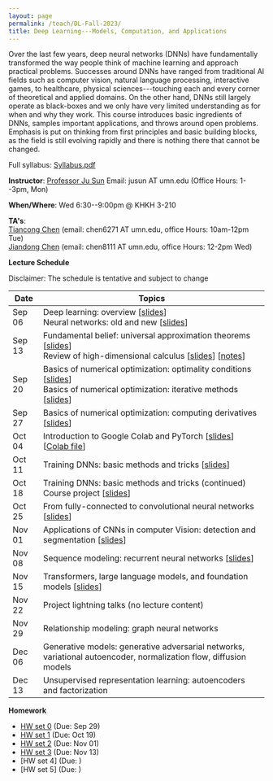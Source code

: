 ```yaml
---
layout: page
permalink: /teach/DL-Fall-2023/
title: Deep Learning---Models, Computation, and Applications 
---
```


Over the last few years, deep neural networks (DNNs) have fundamentally transformed the way people think of machine learning and approach practical problems. Successes around DNNs have ranged from traditional AI fields such as computer vision, natural language processing, interactive games, to healthcare, physical sciences---touching each and every corner of theoretical and applied domains. On the other hand, DNNs still largely operate as black-boxes and we only have very limited understanding as for when and why they work. This course introduces basic ingredients of DNNs, samples important applications, and throws around open problems. Emphasis is put on thinking from first principles and basic building blocks, as the field is still evolving rapidly and there is nothing there that cannot be changed. 

Full syllabus: [Syllabus.pdf](2023_Fall_DL.pdf)

**Instructor**: [Professor Ju Sun](https://sunju.org/)  Email: jusun AT umn.edu   (Office Hours: 1--3pm, Mon)

**When/Where**: Wed 6:30--9:00pm @ KHKH 3-210 

**TA's**:   
[Tiancong Chen](https://sites.google.com/view/tiancong-chen) (email: chen6271 AT umn.edu, office Hours: 10am-12pm Tue)    
[Jiandong Chen](https://www.linkedin.com/in/jiandong-chen) (email: chen8111 AT umn.edu, office Hours: 12-2pm Wed) 

**Lecture Schedule**

Disclaimer: The schedule is tentative and subject to change 

| Date   | Topics                                                                                                                                                                                         |    
| ------ | ---------------------------------------------------------------------------------------------------------------------------------------------------------------------------------------------- |    
| Sep 06 | Deep learning: overview \[[slides](lecture-sep-06-A.pdf)\]  <br> Neural networks: old and new \[[slides](lecture-sep-06-B.pdf)\]      |    
| Sep 13 | Fundamental belief: universal approximation theorems \[[slides](lecture-sep-13-A.pdf)\]  <br> Review of high-dimensional calculus \[[slides](lecture-sep-13-B.pdf)\] \[[notes](calculus_review.pdf)\]|    
| Sep 20 | Basics of numerical optimization: optimality conditions \[[slides](lecture-sep-20-A.pdf)\] <br> Basics of numerical optimization: iterative methods [[slides](lecture-sep-20-B.pdf)\]|    
| Sep 27 | Basics of numerical optimization: computing derivatives  [[slides](lecture-sep-27.pdf)\] | 
| Oct 04 | Introduction to Google Colab and PyTorch \[[slides](Intro-Colab-PyTorch.pdf)\] \[[Colab file](https://colab.research.google.com/drive/1-nyT230WaDCUa-OyPWCjfRFjqVKz0ft-?usp=sharing)\]  |    
| Oct 11 | Training DNNs: basic methods and tricks \[[slides](lecture-oct-11.pdf)\]| |    
| Oct 18 | Training DNNs: basic methods and tricks (continued) <br> Course project \[[slides](project.pdf)\] | 
| Oct 25 | From fully-connected to convolutional neural networks \[[slides](lecture-oct-25.pdf)\]|      
| Nov 01 | Applications of CNNs in computer Vision: detection and segmentation \[[slides](lecture-nov-01.pdf)\] |  
| Nov 08 | Sequence modeling: recurrent neural networks \[[slides](lecture-nov-08.pdf)\]|  
| Nov 15 | Transformers, large language models, and foundation models \[[slides](lecture-nov-15.pdf)\] |
| Nov 22 | Project lightning talks (no lecture content) | 
| Nov 29 | Relationship modeling: graph neural networks |  
| Dec 06 | Generative models: generative adversarial networks, variational autoencoder, normalization flow, diffusion models |
| Dec 13 | Unsupervised representation learning: autoencoders and factorization  |     
         

**Homework**   
+ [HW set 0](HW0.pdf) (Due: Sep 29)
+ [HW set 1](HW1.pdf) (Due: Oct 19)
+ [HW set 2](HW2.pdf) (Due: Nov 01)
+ [HW set 3](HW3.pdf) (Due: Nov 13)
+ [HW set 4] (Due: )
+ [HW set 5] (Due: )